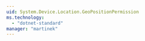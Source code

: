```yaml
---
uid: System.Device.Location.GeoPositionPermission
ms.technology: 
  - "dotnet-standard"
manager: "martinek"
---
```

